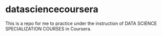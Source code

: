 datasciencecoursera
===================

This is a repo for me to practice under the instruction of DATA SCIENCE SPECIALIZATION COURSES in Coursera.
